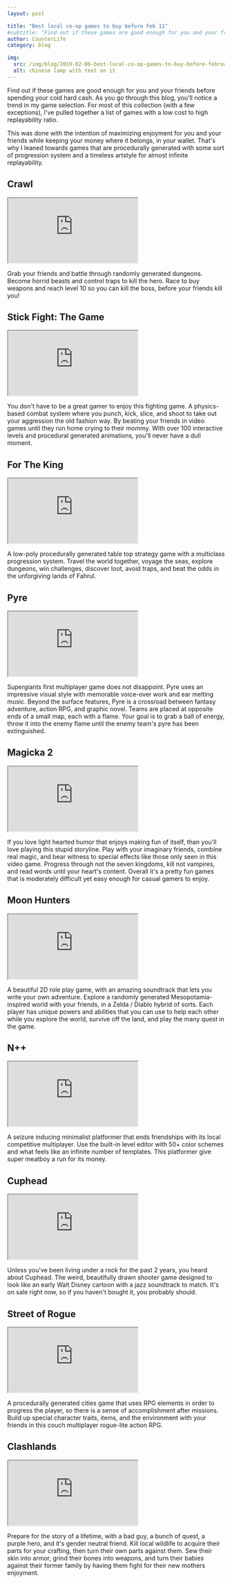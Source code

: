 ```yaml
---
layout: post

title: "Best local co-op games to buy before Feb 11"
#subtitle: "Find out if these games are good enough for you and your friends before spending your cold hard cash."
author: CounterLife
category: blog

img:
  src: /img/blog/2019-02-06-best-local-co-op-games-to-buy-before-february-11-2019/chinese-new-year.jpg
  alt: chinese lamp with text on it
---
```

Find out if these games are good enough for you and your friends before spending your cold hard cash. As you go through this blog, you'll notice a trend in my game selection. For most of this collection (with a few exceptions), I've pulled together a list of games with a low cost to high replayability ratio.

This was done with the intention of maximizing enjoyment for you and your friends while keeping your money where it belongs, in your wallet. That's why I leaned towards games that are procedurally generated with some sort of progression system and a timeless artstyle for almost infinite replayability.
<div class="mb-5"></div>

## Crawl

<div class="embed-responsive embed-responsive-16by9 mb-3">
<iframe class="embed-responsive-item" src="https://www.youtube.com/embed/IAqjWpK6IO8" allowfullscreen></iframe>
</div>

Grab your friends and battle through randomly generated dungeons. Become horrid beasts and control traps to kill the hero. Race to buy weapons and reach level 10 so you can kill the boss, before your friends kill you!
<div class="mb-5"></div>

## Stick Fight: The Game

<div class="embed-responsive embed-responsive-16by9 mb-3">
<iframe class="embed-responsive-item" src="https://www.youtube.com/embed/YBlEslDQSEQ" allowfullscreen></iframe>
</div>

You don't have to be a great gamer to enjoy this fighting game. A physics-based combat system where you punch, kick, slice, and shoot to take out your aggression the old fashion way. By beating your friends in video games until they run home crying to their mommy. With over 100 interactive levels and procedural generated animations, you'll never have a dull moment.
<div class="mb-5"></div>

## For The King

<div class="embed-responsive embed-responsive-16by9 mb-3">
<iframe class="embed-responsive-item" src="https://www.youtube.com/embed/rFyeuA0p5FA" allowfullscreen></iframe>
</div>

A low-poly procedurally generated table top strategy game with a multiclass progression system. Travel the world together, voyage the seas, explore dungeons, win challenges, discover loot, avoid traps, and beat the odds in the unforgiving lands of Fahrul.
<div class="mb-5"></div>

## Pyre

<div class="embed-responsive embed-responsive-16by9 mb-3">
<iframe class="embed-responsive-item" src="https://www.youtube.com/embed/9jBbq6c9EEQ" allowfullscreen></iframe>
</div>

Supergiants first multiplayer game does not disappoint. Pyre uses an impressive visual style with memorable voice-over work and ear melting music. Beyond the surface features, Pyre is a crossroad between fantasy adventure, action RPG, and graphic novel. Teams are placed at opposite ends of a small map, each with a flame. Your goal is to grab a ball of energy, throw it into the enemy flame until the enemy team's pyre has been extinguished.
<div class="mb-5"></div>

## Magicka 2

<div class="embed-responsive embed-responsive-16by9 mb-3">
<iframe class="embed-responsive-item" src="https://www.youtube.com/embed/l-U2UWfAtXg" allowfullscreen></iframe>
</div>

If you love light hearted humor that enjoys making fun of itself, than you'll love playing this stupid storyline. Play with your imaginary friends, combine real magic, and bear witness to special effects like those only seen in this video game. Progress through not the seven kingdoms, kill not vampires, and read words until your heart's content. Overall it's a pretty fun games that is moderately difficult yet easy enough for casual gamers to enjoy.
<div class="mb-5"></div>

## Moon Hunters

<div class="embed-responsive embed-responsive-16by9 mb-3">
<iframe class="embed-responsive-item" src="https://www.youtube.com/embed/atrpfIj50fY" allowfullscreen></iframe>
</div>

A beautiful 2D role play game, with an amazing soundtrack that lets you write your own adventure. Explore a randomly generated Mesopotamia-inspired world with your friends, in a Zelda / Diablo hybrid of sorts. Each player has unique powers and abilities that you can use to help each other while you explore the world, survive off the land, and play the many quest in the game.
<div class="mb-5"></div>

## N++

<div class="embed-responsive embed-responsive-16by9 mb-3">
<iframe class="embed-responsive-item" src="https://www.youtube.com/embed/XFl3zU56-e0" allowfullscreen></iframe>
</div>

A seizure inducing minimalist platformer that ends friendships with its local competitive multiplayer. Use the built-in level editor with 50+ color schemes and what feels like an infinite number of templates. This platformer give super meatboy a run for its money.
<div class="mb-5"></div>

## Cuphead

<div class="embed-responsive embed-responsive-16by9 mb-3">
<iframe class="embed-responsive-item" src="https://www.youtube.com/embed/NN-9SQXoi50" allowfullscreen></iframe>
</div>

Unless you've been living under a rock for the past 2 years, you heard about Cuphead. The weird, beautifully drawn shooter game designed to look like an early Walt Disney cartoon with a jazz soundtrack to match. It's on sale right now, so if you haven't bought it, you probably should.
<div class="mb-5"></div>

## Street of Rogue

<div class="embed-responsive embed-responsive-16by9 mb-3">
<iframe class="embed-responsive-item" src="https://www.youtube.com/embed/BadKmGOu5pQ" allowfullscreen></iframe>
</div>

A procedurally generated cities game that uses RPG elements in order to progress the player, so there is a sense of accomplishment after missions. Build up special character traits, items, and the environment with your friends in this couch multiplayer rogue-lite action RPG.
<div class="mb-5"></div>

## Clashlands

<div class="embed-responsive embed-responsive-16by9 mb-3">
<iframe class="embed-responsive-item" src="https://www.youtube.com/embed/q5M6qTEtsSQ" allowfullscreen></iframe>
</div>

Prepare for the story of a lifetime, with a bad guy, a bunch of quest, a purple hero, and it's gender neutral friend. Kill local wildlife to acquire their parts for your crafting, then turn their own parts against them. Sew their skin into armor, grind their bones into weapons, and turn their babies against their former family by having them fight for their new mothers enjoyment.
<div class="mb-5"></div>
